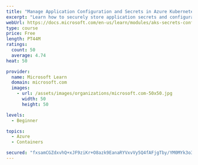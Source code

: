 ```yaml
---
title: "Manage Application Configuration and Secrets in Azure Kubernetes Service (AKS)"
excerpt: "Learn how to securely store application secrets and configurations using native Kubernetes resources in Azure Kubernetes Service (AKS)."
webUrl: https://docs.microsoft.com/en-us/learn/modules/aks-secrets-configure-app/
type: course
price: Free
length: PT44M
ratings:
  count: 50
  average: 4.74
heat: 50

provider:
  name: Microsoft Learn
  domain: microsoft.com
  images:
    - url: /assets/images/organizations/microsoft.com-50x50.jpg
      width: 50
      height: 50

levels:
  - Beginner

topics:
  - Azure
  - Containers

secured: "fxsamCGZdxvhQ+xJF9ziKr+O8azk9EanaRYVxvVy5Q4fAFjgTby/YM0MYk3o3RwRCbZ7i1td3LcrKLGGZi85fkyMhAGLawM02XRTc0W+8ZaBsv8Rj5QgwciFP+6+ZsKKr4mzgM0+4lolhvH5v+iNlZkpILB7c5AzzEaNgBpxWYKcbl9Gq40coQ8Ol9pOu4SI42doT/3stvdYUg5+MyXCuTQCRyZxeqBy6owzxF/UwT5yWK9lk+uNUMOlQTveg89Zk0cmZNlBD0EIZlhUooam4YSs3BVVFkhDX3M35E4xUeyWsCa7UmD1wOoHMbLI1ks9VT2tSl1lD/LyHTQts787WNw+5U6eSoH2if6mXe4d+bEkULAaFdqa0Hb7NYrtci3U259jR9euzCkVbU6GqFJJpmIf2SZe6cRIEFFTqVOwrkQ=;fHmr5iYkYZd+EdV4TNHSdg=="
---
```


